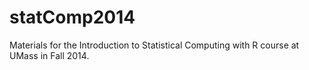 statComp2014
============

Materials for the Introduction to Statistical Computing with R course at UMass in Fall 2014. 
